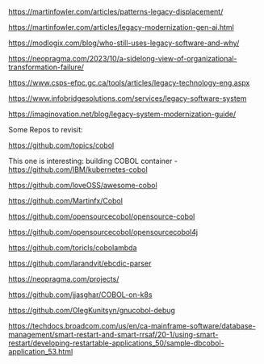 

https://martinfowler.com/articles/patterns-legacy-displacement/

https://martinfowler.com/articles/legacy-modernization-gen-ai.html

https://modlogix.com/blog/who-still-uses-legacy-software-and-why/

https://neopragma.com/2023/10/a-sidelong-view-of-organizational-transformation-failure/

https://www.csps-efpc.gc.ca/tools/articles/legacy-technology-eng.aspx

https://www.infobridgesolutions.com/services/legacy-software-system

https://imaginovation.net/blog/legacy-system-modernization-guide/


Some Repos to revisit:

https://github.com/topics/cobol

This one is interesting: building COBOL container - https://github.com/IBM/kubernetes-cobol 

https://github.com/loveOSS/awesome-cobol

https://github.com/Martinfx/Cobol

https://github.com/opensourcecobol/opensource-cobol

https://github.com/opensourcecobol/opensourcecobol4j  


https://github.com/toricls/cobolambda

https://github.com/larandvit/ebcdic-parser

https://neopragma.com/projects/

https://github.com/jjasghar/COBOL-on-k8s

https://github.com/OlegKunitsyn/gnucobol-debug

https://techdocs.broadcom.com/us/en/ca-mainframe-software/database-management/smart-restart-and-smart-rrsaf/20-1/using-smart-restart/developing-restartable-applications_50/sample-dbcobol-application_53.html



